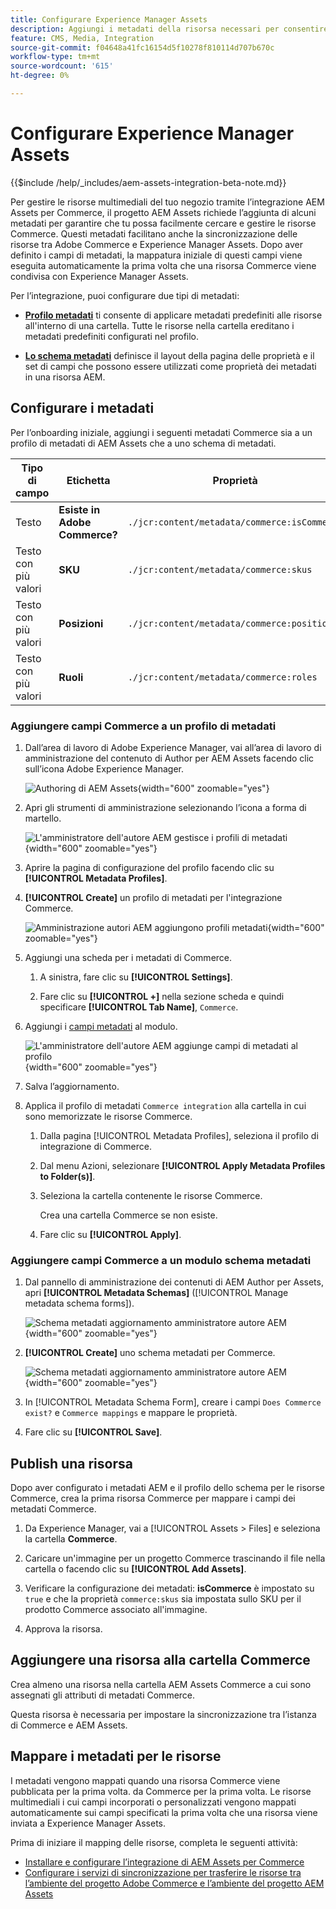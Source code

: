 ```yaml
---
title: Configurare Experience Manager Assets
description: Aggiungi i metadati della risorsa necessari per consentire all’integrazione di AEM Assets per Commerce di sincronizzare le risorse tra i progetti Adobe Commerce e Experience Manager Assets.
feature: CMS, Media, Integration
source-git-commit: f04648a41fc16154d5f10278f810114d707b670c
workflow-type: tm+mt
source-wordcount: '615'
ht-degree: 0%

---
```


# Configurare Experience Manager Assets

{{$include /help/_includes/aem-assets-integration-beta-note.md}}

Per gestire le risorse multimediali del tuo negozio tramite l’integrazione AEM Assets per Commerce, il progetto AEM Assets richiede l’aggiunta di alcuni metadati per garantire che tu possa facilmente cercare e gestire le risorse Commerce. Questi metadati facilitano anche la sincronizzazione delle risorse tra Adobe Commerce e Experience Manager Assets. Dopo aver definito i campi di metadati, la mappatura iniziale di questi campi viene eseguita automaticamente la prima volta che una risorsa Commerce viene condivisa con Experience Manager Assets.

Per l’integrazione, puoi configurare due tipi di metadati:

- **[Profilo metadati](https://experienceleague.adobe.com/en/docs/experience-manager-cloud-service/content/assets/manage/metadata-profiles)** ti consente di applicare metadati predefiniti alle risorse all&#39;interno di una cartella. Tutte le risorse nella cartella ereditano i metadati predefiniti configurati nel profilo.

- **[Lo schema metadati](https://experienceleague.adobe.com/en/docs/experience-manager-cloud-service/content/assets/manage/metadata-schemas)** definisce il layout della pagina delle proprietà e il set di campi che possono essere utilizzati come proprietà dei metadati in una risorsa AEM.

## Configurare i metadati

Per l’onboarding iniziale, aggiungi i seguenti metadati Commerce sia a un profilo di metadati di AEM Assets che a uno schema di metadati.

| Tipo di campo | Etichetta | Proprietà | Valore predefinito |
|------ | ------- | ---------- | ------------- |
| Testo | **Esiste in Adobe Commerce?** | `./jcr:content/metadata/commerce:isCommerce` | sì |
| Testo con più valori | **SKU** | `./jcr:content/metadata/commerce:skus` | nessuno |
| Testo con più valori | **Posizioni** | `./jcr:content/metadata/commerce:positions` | nessuno |
| Testo con più valori | **Ruoli** | `./jcr:content/metadata/commerce:roles` | nessuno |


### Aggiungere campi Commerce a un profilo di metadati

1. Dall’area di lavoro di Adobe Experience Manager, vai all’area di lavoro di amministrazione del contenuto di Author per AEM Assets facendo clic sull’icona Adobe Experience Manager.

   ![Authoring di AEM Assets](./assets/aem-assets-authoring.png){width="600" zoomable="yes"}

1. Apri gli strumenti di amministrazione selezionando l’icona a forma di martello.

   ![L&#39;amministratore dell&#39;autore AEM gestisce i profili di metadati](./assets/aem-manage-metadata-profiles.png){width="600" zoomable="yes"}

1. Aprire la pagina di configurazione del profilo facendo clic su **[!UICONTROL Metadata Profiles]**.

1. **[!UICONTROL Create]** un profilo di metadati per l&#39;integrazione Commerce.

   ![Amministrazione autori AEM aggiungono profili metadati ](./assets/aem-create-metadata-profile.png){width="600" zoomable="yes"}

1. Aggiungi una scheda per i metadati di Commerce.

   1. A sinistra, fare clic su **[!UICONTROL Settings]**.

   1. Fare clic su **[!UICONTROL +]** nella sezione scheda e quindi specificare **[!UICONTROL Tab Name]**, `Commerce`.

1. Aggiungi i [campi metadati](#configure-metadata) al modulo.

   ![L&#39;amministratore dell&#39;autore AEM aggiunge campi di metadati al profilo](./assets/aem-edit-metadata-profile-fields.png){width="600" zoomable="yes"}

1. Salva l’aggiornamento.

1. Applica il profilo di metadati `Commerce integration` alla cartella in cui sono memorizzate le risorse Commerce.

   1. Dalla pagina [!UICONTROL  Metadata Profiles], seleziona il profilo di integrazione di Commerce.

   1. Dal menu Azioni, selezionare **[!UICONTROL Apply Metadata Profiles to Folder(s)]**.

   1. Seleziona la cartella contenente le risorse Commerce.

      Crea una cartella Commerce se non esiste.

   1. Fare clic su **[!UICONTROL Apply]**.

### Aggiungere campi Commerce a un modulo schema metadati

1. Dal pannello di amministrazione dei contenuti di AEM Author per Assets, apri **[!UICONTROL Metadata Schemas]** ([!UICONTROL Manage metadata schema forms]).

   ![Schema metadati aggiornamento amministratore autore AEM](./assets/aem-assets-manage-metadata-schema.png){width="600" zoomable="yes"}

1. **[!UICONTROL Create]** uno schema metadati per Commerce.

   ![Schema metadati aggiornamento amministratore autore AEM](./assets/aem-assets-create-metadata-schema.png){width="600" zoomable="yes"}

1. In [!UICONTROL Metadata Schema Form], creare i campi `Does Commerce exist?` e `Commerce mappings` e mappare le proprietà.

1. Fare clic su **[!UICONTROL Save]**.


## Publish una risorsa

Dopo aver configurato i metadati AEM e il profilo dello schema per le risorse Commerce, crea la prima risorsa Commerce per mappare i campi dei metadati Commerce.

1. Da Experience Manager, vai a [!UICONTROL Assets > Files] e seleziona la cartella **Commerce**.

1. Caricare un&#39;immagine per un progetto Commerce trascinando il file nella cartella o facendo clic su **[!UICONTROL Add Assets]**.

1. Verificare la configurazione dei metadati: **isCommerce** è impostato su `true` e che la proprietà `commerce:skus` sia impostata sullo SKU per il prodotto Commerce associato all&#39;immagine.

1. Approva la risorsa.


## Aggiungere una risorsa alla cartella Commerce

Crea almeno una risorsa nella cartella AEM Assets Commerce a cui sono assegnati gli attributi di metadati Commerce.

Questa risorsa è necessaria per impostare la sincronizzazione tra l’istanza di Commerce e AEM Assets.

## Mappare i metadati per le risorse

I metadati vengono mappati quando una risorsa Commerce viene pubblicata per la prima volta.  da Commerce per la prima volta. Le risorse multimediali i cui campi incorporati o personalizzati vengono mappati automaticamente sui campi specificati la prima volta che una risorsa viene inviata a Experience Manager Assets.

Prima di iniziare il mapping delle risorse, completa le seguenti attività:

- [Installare e configurare l’integrazione di AEM Assets per Commerce](aem-assets-configure-commerce.md)
- [Configurare i servizi di sincronizzazione per trasferire le risorse tra l’ambiente del progetto Adobe Commerce e l’ambiente del progetto AEM Assets](aem-assets-setup-synchronization.md)

